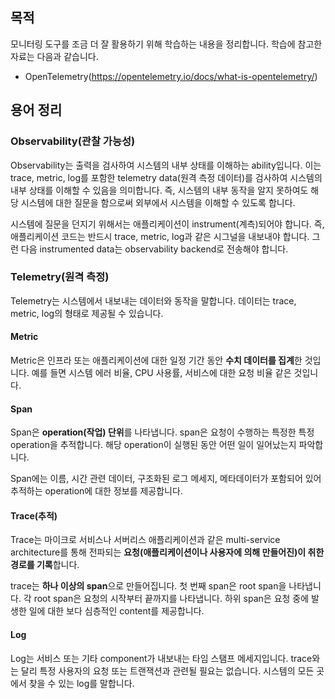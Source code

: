 ## 목적

모니터링 도구를 조금 더 잘 활용하기 위해 학습하는 내용을 정리합니다. 학습에 참고한 자료는 다음과 같습니다.

- OpenTelemetry(https://opentelemetry.io/docs/what-is-opentelemetry/)

## 용어 정리

### Observability(관찰 가능성)

Observability는 출력을 검사하여 시스템의 내부 상태를 이해하는 ability입니다. 이는 trace, metric, log를 포함한 telemetry data(원격 측정 데이터)를 검사하여 시스템의 내부 상태를 이해할 수 있음을 의미합니다. 즉, 시스템의 내부 동작을 알지 못하여도 해당 시스템에 대한 질문을 함으로써 외부에서 시스템을 이해할 수 있도록 합니다.

시스템에 질문을 던지기 위해서는 애플리케이션이 instrument(계측)되어야 합니다. 즉, 애플리케이션 코드는 반드시 trace, metric, log과 같은 시그널을 내보내야 합니다. 그런 다음 instrumented data는 observability backend로 전송해야 합니다.

### Telemetry(원격 측정)

Telemetry는 시스템에서 내보내는 데이터와 동작을 말합니다. 데이터는 trace, metric, log의 형태로 제공될 수 있습니다.

#### Metric

Metric은 인프라 또는 애플리케이션에 대한 일정 기간 동안 **수치 데이터를 집계**한 것입니다. 예를 들면 시스템 에러 비율, CPU 사용률, 서비스에 대한 요청 비율 같은 것입니다. 

#### Span

Span은 **operation(작업) 단위**를 나타냅니다. span은 요청이 수행하는 특정한 특정 operation을 추적합니다. 해당 operation이 실행된 동안 어떤 일이 일어났는지 파악합니다.

Span에는 이름, 시간 관련 데이터, 구조화된 로그 메세지, 메타데이터가 포함되어 있어 추적하는 operation에 대한 정보를 제공합니다.

#### Trace(추적)

Trace는 마이크로 서비스나 서버리스 애플리케이션과 같은 multi-service architecture를 통해 전파되는 **요청(애플리케이션이나 사용자에 의해 만들어진)이 취한 경로를 기록**합니다.

trace는 **하나 이상의 span**으로 만들어집니다. 첫 번째 span은 root span을 나타냅니다. 각 root span은 요청의 시작부터 끝까지를 나타냅니다. 하위 span은 요청 중에 발생한 일에 대한 보다 심층적인 content를 제공합니다.

#### Log

Log는 서비스 또는 기타 component가 내보내는 타임 스탬프 메세지입니다. trace와는 달리 특정 사용자의 요청 또는 트랜잭션과 관련될 필요는 없습니다. 시스템의 모든 곳에서 찾을 수 있는 log를 말합니다.
<br/>
<br/>
